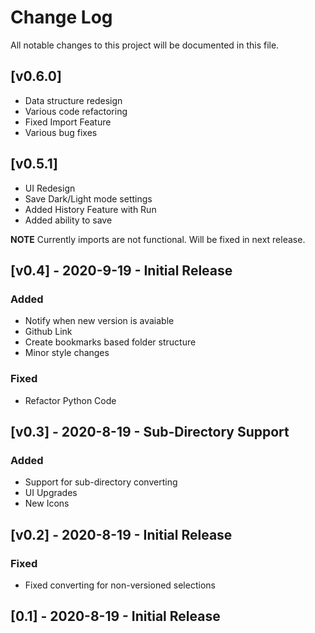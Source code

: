
# Change Log
All notable changes to this project will be documented in this file.

## [v0.6.0]

- Data structure redesign
- Various code refactoring
- Fixed Import Feature
- Various bug fixes


## [v0.5.1]

- UI Redesign
- Save Dark/Light mode settings
- Added History Feature with Run
- Added ability to save

**NOTE** Currently imports are not functional. Will be fixed in next release.


## [v0.4] - 2020-9-19 - Initial Release
 
### Added
 
- Notify when new version is avaiable
- Github Link
- Create bookmarks based folder structure
- Minor style changes

### Fixed
- Refactor Python Code


## [v0.3] - 2020-8-19 - Sub-Directory Support
 
### Added
 
- Support for sub-directory converting
- UI Upgrades
- New Icons

## [v0.2] - 2020-8-19 - Initial Release
 
### Fixed
 
- Fixed converting for non-versioned selections
 
## [0.1] - 2020-8-19 - Initial Release
